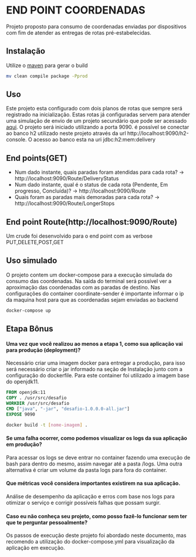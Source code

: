 # END POINT COORDENADAS

Projeto proposto para consumo de coordenadas enviadas por dispositivos com fim de atender as entregas de rotas pré-estabelecidas.

## Instalação

Utilize o [maven](https://maven.apache.org/) para gerar o build

```bash
mv clean compile package -Pprod
```

## Uso

Este projeto esta configurado com dois planos de rotas que sempre será registrado na inicialização. Estas rotas já configuradas servem para atender uma simulação de envio de um projeto secundário que pode ser acessado [aqui](https://github.com/de-victor/xmlreader).
O projeto será iniciado utilizando a porta 9090. é possível se conectar ao banco h2 utilizado neste projeto através da url http://localhost:9090/h2-console. O acesso ao banco esta na uri jdbc:h2:mem:delivery

## End points(GET)
* Num dado instante, quais paradas foram atendidas para cada rota? -> http://localhost:9090/Route/DeliveryStatus
* Num dado instante, qual é o status de cada rota (Pendente, Em progresso, Concluída)? -> http://localhost:9090/Route
* Quais foram as paradas mais demoradas para cada rota? -> http://localhost:9090/Route/LongerStops

## End point Route(http://localhost:9090/Route)
Um crude foi desenvolvido para o end point com as verbose PUT,DELETE,POST,GET

## Uso simulado
O projeto contem um docker-compose para a execução simulada do consumo das coordenadas. Na saída do terminal será possível ver a aproximação das coordenadas com as paradas de destino. Nas configurações do container coordinate-sender é importante informar o ip da maquina host para que as coordenadas sejam enviadas ao backend

```bash
docker-compose up
```

## Etapa Bônus

#### Uma vez que você realizou ao menos a etapa 1, como sua aplicação vai para produção (deployment)?
Necessário criar uma imagem docker para entregar a produção, para isso será necessário criar o jar informado na seção de Instalação junto com a configuração do dockerfile. Para este container foi utilizado a imagem base do openjdk11.

```dockerfile
FROM openjdk:11
COPY . /usr/src/desafio
WORKDIR /usr/src/desafio
CMD ["java", "-jar", "desafio-1.0.0.0-all.jar"]
EXPOSE 9090
```

```bash
docker build -t [nome-imagem] .
```

#### Se uma falha ocorrer, como podemos visualizar os logs da sua aplicação em produção?
Para acessar os logs se deve entrar no container fazendo uma execução de bash para dentro do mesmo, assim navegar até a pasta /logs. Uma outra alternativa é criar um volume da pasta logs para fora do container.

#### Que métricas você considera importantes existirem na sua aplicação.
Análise de desempenho da aplicação e erros com base nos logs para otimizar o serviço e corrigir possíveis falhas que possam surgir.

#### Caso eu não conheça seu projeto, como posso fazê-lo funcionar sem ter que te perguntar pessoalmente?
Os passos de execução deste projeto foi abordado neste documento, mas recomendo a utilização do docker-compose.yml para visualização da aplicação em execução.